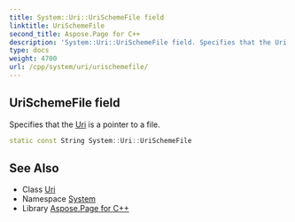 ```yaml
---
title: System::Uri::UriSchemeFile field
linktitle: UriSchemeFile
second_title: Aspose.Page for C++
description: 'System::Uri::UriSchemeFile field. Specifies that the Uri is a pointer to a file in C++.'
type: docs
weight: 4700
url: /cpp/system/uri/urischemefile/
---
```

## UriSchemeFile field


Specifies that the [Uri](../) is a pointer to a file.

```cpp
static const String System::Uri::UriSchemeFile
```

## See Also

* Class [Uri](../)
* Namespace [System](../../)
* Library [Aspose.Page for C++](../../../)
